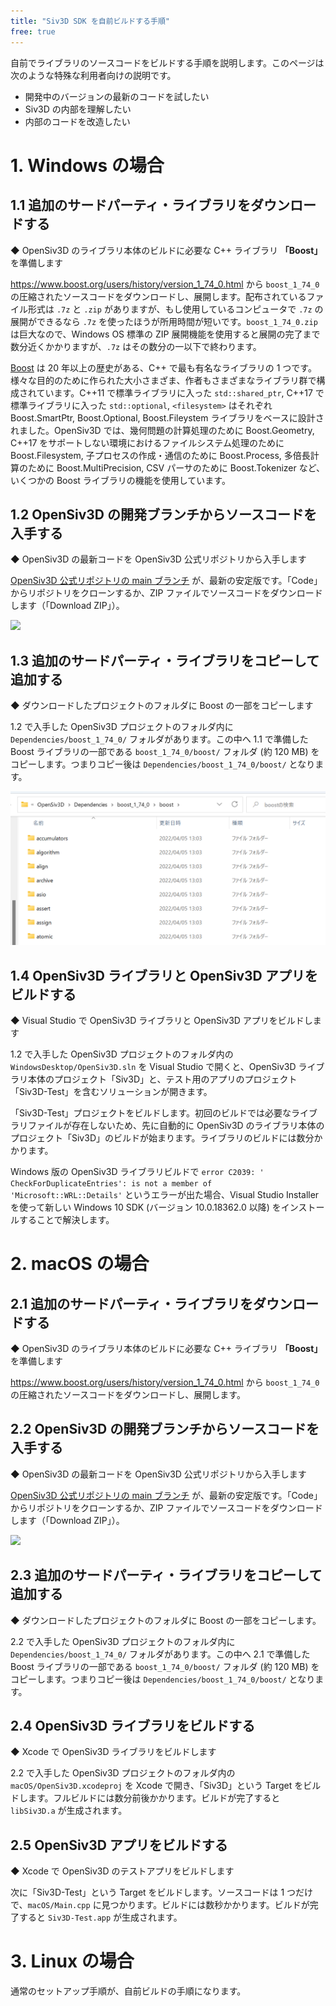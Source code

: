 ```yaml
---
title: "Siv3D SDK を自前ビルドする手順"
free: true
---
```


自前でライブラリのソースコードをビルドする手順を説明します。このページは次のような特殊な利用者向けの説明です。

- 開発中のバージョンの最新のコードを試したい
- Siv3D の内部を理解したい
- 内部のコードを改造したい

# 1. Windows の場合

## 1.1 追加のサードパーティ・ライブラリをダウンロードする
◆ OpenSiv3D のライブラリ本体のビルドに必要な C++ ライブラリ **「Boost」** を準備します

https://www.boost.org/users/history/version_1_74_0.html から `boost_1_74_0` の圧縮されたソースコードをダウンロードし、展開します。配布されているファイル形式は `.7z` と `.zip` がありますが、もし使用しているコンピュータで `.7z` の展開ができるなら `.7z` を使ったほうが所用時間が短いです。`boost_1_74_0.zip` は巨大なので、Windows OS 標準の ZIP 展開機能を使用すると展開の完了まで数分近くかかりますが、`.7z` はその数分の一以下で終わります。

[Boost](https://www.boost.org/) は 20 年以上の歴史がある、C++ で最も有名なライブラリの 1 つです。様々な目的のために作られた大小さまざま、作者もさまざまなライブラリ群で構成されています。C++11 で標準ライブラリに入った `std::shared_ptr`, C++17 で標準ライブラリに入った `std::optional`, `<filesystem>` はそれぞれ Boost.SmartPtr, Boost.Optional, Boost.Fileystem ライブラリをベースに設計されました。OpenSiv3D では、幾何問題の計算処理のために Boost.Geometry, C++17 をサポートしない環境におけるファイルシステム処理のために Boost.Filesystem, 子プロセスの作成・通信のために Boost.Process, 多倍長計算のために Boost.MultiPrecision, CSV パーサのために Boost.Tokenizer など、いくつかの Boost ライブラリの機能を使用しています。

## 1.2 OpenSiv3D の開発ブランチからソースコードを入手する
◆ OpenSiv3D の最新コードを OpenSiv3D 公式リポジトリから入手します

[OpenSiv3D 公式リポジトリの main ブランチ](https://github.com/Siv3D/OpenSiv3D) が、最新の安定版です。「Code」からリポジトリをクローンするか、ZIP ファイルでソースコードをダウンロードします（「Download ZIP」）。

![](https://storage.googleapis.com/zenn-user-upload/nc8tfa4gj60oyu134d99tboqtla8)

## 1.3 追加のサードパーティ・ライブラリをコピーして追加する
◆ ダウンロードしたプロジェクトのフォルダに Boost の一部をコピーします

1.2 で入手した OpenSiv3D プロジェクトのフォルダ内に `Dependencies/boost_1_74_0/` フォルダがあります。この中へ 1.1 で準備した Boost ライブラリの一部である `boost_1_74_0/boost/` フォルダ (約 120 MB) をコピーします。つまりコピー後は `Dependencies/boost_1_74_0/boost/` となります。

![](/images/doc_v6/manual/boost.png)

## 1.4 OpenSiv3D ライブラリと OpenSiv3D アプリをビルドする
◆ Visual Studio で OpenSiv3D ライブラリと OpenSiv3D アプリをビルドします

1.2 で入手した OpenSiv3D プロジェクトのフォルダ内の `WindowsDesktop/OpenSiv3D.sln` を Visual Studio で開くと、OpenSiv3D ライブラリ本体のプロジェクト「Siv3D」と、テスト用のアプリのプロジェクト「Siv3D-Test」を含むソリューションが開きます。

「Siv3D-Test」プロジェクトをビルドします。初回のビルドでは必要なライブラリファイルが存在しないため、先に自動的に OpenSiv3D のライブラリ本体のプロジェクト「Siv3D」のビルドが始まります。ライブラリのビルドには数分かかります。

Windows 版の OpenSiv3D ライブラリビルドで `error C2039: '​CheckForDuplicateEntries': is not a member of 'Microsoft::WRL::Details'` というエラーが出た場合、Visual Studio Installer を使って新しい Windows 10 SDK (バージョン 10.0.18362.0 以降) をインストールすることで解決します。

# 2. macOS の場合

## 2.1 追加のサードパーティ・ライブラリをダウンロードする
◆ OpenSiv3D のライブラリ本体のビルドに必要な C++ ライブラリ **「Boost」** を準備します

https://www.boost.org/users/history/version_1_74_0.html から `boost_1_74_0` の圧縮されたソースコードをダウンロードし、展開します。

## 2.2 OpenSiv3D の開発ブランチからソースコードを入手する
◆ OpenSiv3D の最新コードを OpenSiv3D 公式リポジトリから入手します

[OpenSiv3D 公式リポジトリの main ブランチ](https://github.com/Siv3D/OpenSiv3D) が、最新の安定版です。「Code」からリポジトリをクローンするか、ZIP ファイルでソースコードをダウンロードします（「Download ZIP」）。

![](https://storage.googleapis.com/zenn-user-upload/nc8tfa4gj60oyu134d99tboqtla8)

## 2.3 追加のサードパーティ・ライブラリをコピーして追加する
◆ ダウンロードしたプロジェクトのフォルダに Boost の一部をコピーします。

2.2 で入手した OpenSiv3D プロジェクトのフォルダ内に `Dependencies/boost_1_74_0/` フォルダがあります。この中へ 2.1 で準備した Boost ライブラリの一部である `boost_1_74_0/boost/` フォルダ (約 120 MB) をコピーします。つまりコピー後は `Dependencies/boost_1_74_0/boost/` となります。

## 2.4 OpenSiv3D ライブラリをビルドする
◆ Xcode で OpenSiv3D ライブラリをビルドします

2.2 で入手した OpenSiv3D プロジェクトのフォルダ内の `macOS/OpenSiv3D.xcodeproj` を Xcode で開き、「Siv3D」という Target をビルドします。フルビルドには数分前後かかります。ビルドが完了すると `libSiv3D.a` が生成されます。

## 2.5 OpenSiv3D アプリをビルドする
◆ Xcode で OpenSiv3D のテストアプリをビルドします

次に「Siv3D-Test」という Target をビルドします。ソースコードは 1 つだけで、`macOS/Main.cpp` に見つかります。ビルドには数秒かかります。ビルドが完了すると `Siv3D-Test.app` が生成されます。


# 3. Linux の場合

通常のセットアップ手順が、自前ビルドの手順になります。
